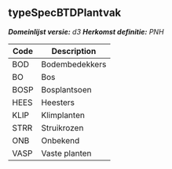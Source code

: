 ## typeSpecBTDPlantvak

*__Domeinlijst versie:__ d3*
*__Herkomst definitie:__ PNH*

|__Code__ |__Description__	|
|	---	|	---	|
| BOD | Bodembedekkers |
| BO | Bos |
| BOSP | Bosplantsoen |
| HEES | Heesters |
| KLIP | Klimplanten |
| STRR | Struikrozen |
| ONB | Onbekend |
| VASP | Vaste planten |
